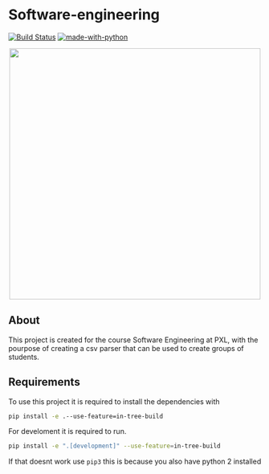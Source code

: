 # Software-engineering

[![Build Status](https://dev.azure.com/3AONA/Software%20engineering/_apis/build/status/timmermansjoy.Software-engineering?branchName=refs%2Fpull%2F1%2Fmerge)](https://dev.azure.com/3AONA/Software%20engineering/_build/latest?definitionId=1&branchName=refs%2Fpull%2F1%2Fmerge)
[![made-with-python](https://img.shields.io/badge/Made%20with-Python-1f425f.svg)](https://www.python.org/)

<p align="center">
  <img width="500px" src="https://images.unsplash.com/photo-1538474705339-e87de81450e8?ixlib=rb-1.2.1&ixid=MnwxMjA3fDB8MHxwaG90by1wYWdlfHx8fGVufDB8fHx8&auto=format&fit=crop&w=1470&q=80">
</p>

## About

This project is created for the course Software Engineering at PXL, with the pourpose of creating a csv parser that can be used to create groups of students.

## Requirements

To use this project it is required to install the dependencies with

```bash
pip install -e .--use-feature=in-tree-build 
```

For develoment it is required to run.

```bash
pip install -e ".[development]" --use-feature=in-tree-build  
```

If that doesnt work use `pip3` this is because you also have python 2 installed
